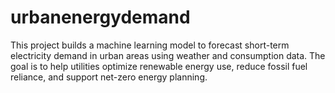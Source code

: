 # urbanenergydemand
This project builds a machine learning model to forecast short-term electricity demand in urban areas using weather and consumption data. The goal is to help utilities optimize renewable energy use, reduce fossil fuel reliance, and support net-zero energy planning.
